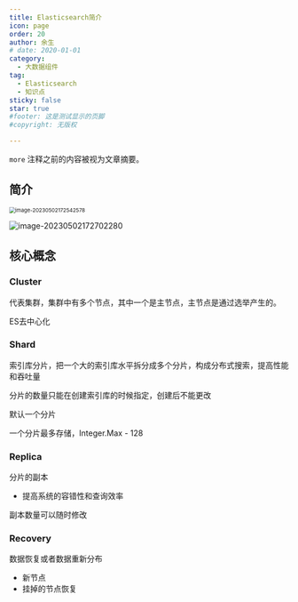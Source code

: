 ```yaml
---
title: Elasticsearch简介
icon: page
order: 20
author: 余生
# date: 2020-01-01
category:
  - 大数据组件
tag:
  - Elasticsearch
  - 知识点
sticky: false
star: true
#footer: 这是测试显示的页脚
#copyright: 无版权

---
```


`more` 注释之前的内容被视为文章摘要。

<!-- more -->



## 简介

<img src="https://blog-1252832257.cos.ap-shanghai.myqcloud.com/image-20230502172542578.png" alt="image-20230502172542578" style="zoom:67%;" />

![image-20230502172702280](https://blog-1252832257.cos.ap-shanghai.myqcloud.com/image-20230502172702280.png)



## 核心概念



### Cluster

代表集群，集群中有多个节点，其中一个是主节点，主节点是通过选举产生的。

ES去中心化



### Shard

索引库分片，把一个大的索引库水平拆分成多个分片，构成分布式搜索，提高性能和吞吐量

分片的数量只能在创建索引库的时候指定，创建后不能更改

默认一个分片

一个分片最多存储，Integer.Max - 128

### Replica

分片的副本

- 提高系统的容错性和查询效率

副本数量可以随时修改



### Recovery

数据恢复或者数据重新分布

- 新节点
- 挂掉的节点恢复 

 















